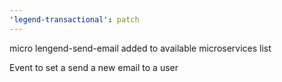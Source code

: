 ```yaml
---
'legend-transactional': patch
---
```


micro lengend-send-email added to available microservices list

Event to set a send a new email to a user

